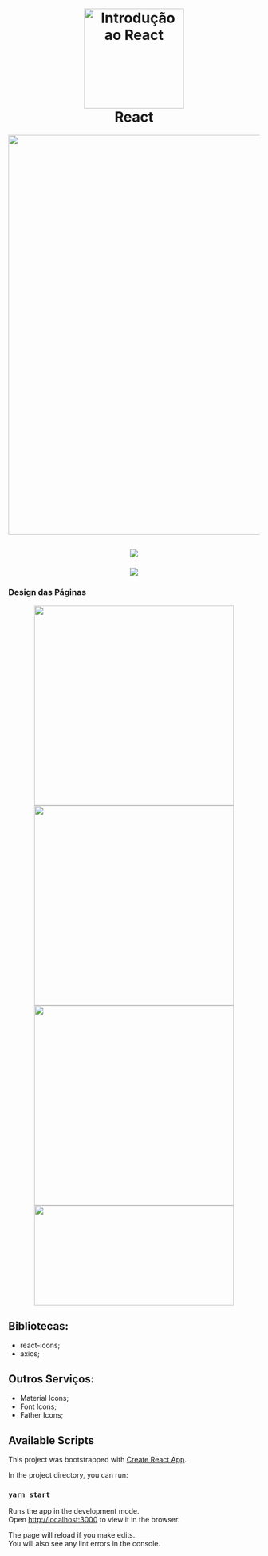 <h1 align="center">
  <img
    alt="Introdução ao React" src="https://user-images.githubusercontent.com/54601930/73386759-30e0c100-42ae-11ea-8587-fc4a40e63e6a.png"
    width="200px"
  />
  <br />
  <strong>React</strong>
</h1>

<p align="center">
  <img src="https://user-images.githubusercontent.com/54601930/77370834-7d8dc900-6d40-11ea-87e4-7add6251f26b.png" width="800px">
</p>

<h2>
  <p align="center">
    <img src="https://user-images.githubusercontent.com/54601930/77840891-701e7780-7162-11ea-9bac-8d416659b220.png">
  </p>
</h2>

<p align="center">
  <img src="https://user-images.githubusercontent.com/54601930/77840854-000ff180-7162-11ea-9396-65bcb3c7258b.gif">
</p>


### Design das Páginas
<p align="center">
  <img src="https://user-images.githubusercontent.com/54601930/77370169-16bbe000-6d3f-11ea-8719-3a9732d93886.png" width="400">
  <img src="https://user-images.githubusercontent.com/54601930/77370210-2c310a00-6d3f-11ea-9f91-1d69370910f1.png" width="400">
  <img src="https://user-images.githubusercontent.com/54601930/77370241-3e12ad00-6d3f-11ea-8994-0e36c3a9613a.png" width="400">
  <img src="https://user-images.githubusercontent.com/54601930/77370302-57b3f480-6d3f-11ea-87a9-685f5bb9debe.png" width="400" height="200">
</p>

## Bibliotecas:
- react-icons;
- axios;

## Outros Serviços:
- Material Icons;
- Font Icons;
- Father Icons;


## Available Scripts

This project was bootstrapped with [Create React App](https://github.com/facebook/create-react-app).

In the project directory, you can run:

### `yarn start`

Runs the app in the development mode.<br />
Open [http://localhost:3000](http://localhost:3000) to view it in the browser.

The page will reload if you make edits.<br />
You will also see any lint errors in the console.

